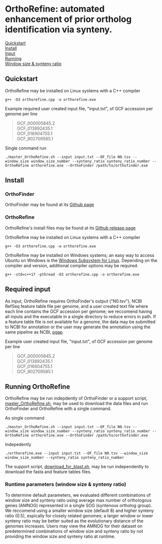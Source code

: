 # OrthoRefine: automated enhancement of prior ortholog identification via synteny. 

[Quickstart]()\
[Install](https://github.com/jl02142/OrthoRefine/tree/main#install)\
[Input]()\
[Running]()\
[Window size & synteny ratio]()

## Quickstart
OrthoRefine may be installed on Linux systems with a C++ compiler

`
g++ -O3 orthorefine.cpp -o orthorefine.exe
`

Example required user created input file, "input.txt", of GCF accession per genome per line

>GCF_000005845.2\
>GCF_013892435.1\
>GCF_016904755.1\
>GCF_902709585.1

Single command run

`
./master_OrthoRefine.sh --input input.txt --OF_file N0.tsv --window_size window_size_number --synteny_ratio synteny_ratio_number --OrthoRefine orthorefine.exe --OrthoFinder /path/to/orthofinder.exe
`

## Install
### OrthoFinder
OrthoFinder may be found at its [Github page](https://github.com/davidemms/OrthoFinder)

### OrthoRefine
OrthoRefine's install files may be found at its [Github release page](https://github.com/jl02142/OrthoRefine/releases)

OrthoRefine may be installed on Linux systems with a C++ compiler

`
g++ -O3 orthorefine.cpp -o orthorefine.exe
`

OrthoRefine may be installed on Windows systems; an easy way to access Ubuntu on Windows is the [Windows Subsystem for Linux](https://learn.microsoft.com/en-us/windows/wsl/install). Depending on the compiler and version, additional compiler options may be required.

`
g++ -std=c++17 -pthread -O3 orthorefine.cpp -o orthorefine.exe
`

## Required input
As input, OrthoRefine requires OrthoFinder's output ("N0.tsv"), NCBI RefSeq feature table file per genome, and a user created text file where each line contains the GCF accession per genome; we reccomend having all inputs and the executable in a single directory to reduce errors in path. If a feature table file is not available for a genome, the data may be submitted to NCBI for annotation or the user may generate the annotation using the same pipeline as NCBI, [pgap](https://github.com/ncbi/pgap).

Example user created input file, "input.txt", of GCF accession per genome per line

>GCF_000005845.2\
>GCF_013892435.1\
>GCF_016904755.1\
>GCF_902709585.1

## Running OrthoRefine

OrthoRefine may be run indepdently of OrthoFinder or a support script, [master_OrthoRefine.sh](link), may be used to download the data files and run OrthoFinder and OrthoRefine with a single command. 

As single command

`
./master_OrthoRefine.sh --input input.txt --OF_file N0.tsv --window_size window_size_number --synteny_ratio synteny_ratio_number --OrthoRefine orthorefine.exe --OrthoFinder /path/to/orthofinder.exe
`

Indepedently

`
./orthorefine.exe --input input.txt --OF_file N0.tsv --window_size window_size_number --synteny_ratio synteny_ratio_number 
`

The support script, [download_for_blast.sh](link), may be run independently to download the fasta and feature tables files. 

### Runtime parameters (window size & synteny ratio)
To determine default parameters, we evaluated different combinations of window size and synteny ratio using average max number of orthologous genes (AMNOG) represented in a single SOG (syntenous ortholog group). We reccomend using a smaller window size (default 8) and higher synteny ratio (0.5), espically for closely related genomes; a larger window or lower synteny ratio may be better suited as the evolutionary distance of the genomes increases. Users may view the AMNOG for their dataset on predetermined combinations of window size and synteny ratio by not providing the window size and synteny ratio at runtime. 
